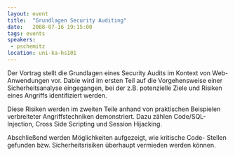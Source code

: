 ```yaml
---
layout: event
title:  "Grundlagen Security Auditing"
date:   2008-07-16 19:15:00
tags: events
speakers:
 - pschemitz
location: uni-ka-hs101
---
```


Der Vortrag stellt die Grundlagen eines Security Audits im Kontext von
Web-Anwendungen vor. Dabie wird im ersten Teil auf die Vorgehensweise
einer
Sicherheitsanalyse eingegangen, bei der z.B. potenzielle Ziele und
Risiken eines Angriffs identifiziert werden.

Diese Risiken werden im zweiten Teile anhand von praktischen
Beispielen verbreiteter Angriffstechniken demonstriert. Dazu zählen
Code/SQL-Injection,
Cross Side Scripting und Session Hijacking.

Abschließend werden Möglichkeiten aufgezeigt, wie kritische Code-
Stellen gefunden bzw. Sicherheitsrisiken überhaupt vermieden werden
können.
